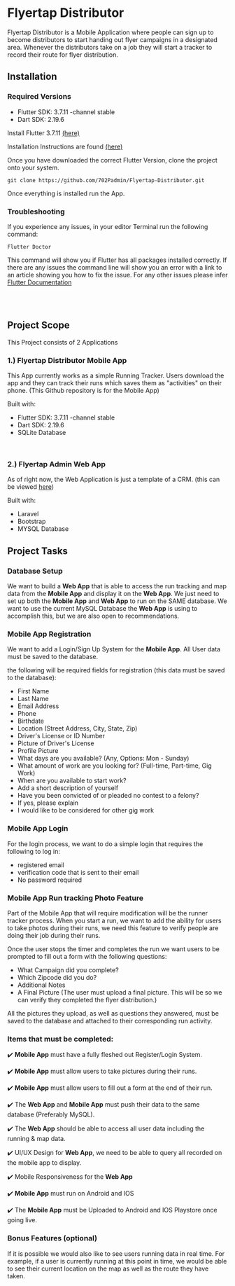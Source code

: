 # Flyertap Distributor
Flyertap Distributor is a Mobile Application where people can sign up to become distributors to start handing out flyer campaigns in a designated area. Whenever the distributors take on a job they will start a tracker to record their route for flyer distribution.



## Installation
### Required Versions
-  Flutter SDK: 3.7.11 -channel stable
-  Dart SDK: 2.19.6

Install Flutter 3.7.11 [(here)](https://docs.flutter.dev/release/archive?tab=windows)

Installation Instructions are found [(here)](https://docs.flutter.dev/get-started/install)

Once you have downloaded the correct Flutter Version, clone the project onto your system.
```
git clone https://github.com/702Padmin/Flyertap-Distributor.git
```
Once everything is installed run the App.

### Troubleshooting
If you experience any issues, in your editor Terminal run the following command:
```
Flutter Doctor
```
This command will show you if Flutter has all packages installed correctly. If there are any issues the command line will show you an error with a link to an article showing you how to fix the issue.
For any other issues please infer [Flutter Documentation](https://docs.flutter.dev/get-started/install)

<br><br>

## Project Scope
This Project consists of 2 Applications

### 1.) Flyertap Distributor Mobile App
This App currently works as a simple Running Tracker. Users download the app and they can track their runs which saves them as "activities" on their phone. (This Github repository is for the Mobile App)

Built with:
-  Flutter SDK: 3.7.11 -channel stable
-  Dart SDK: 2.19.6
-  SQLite Database
<br>

### 2.) Flyertap Admin Web App
As of right now, the Web Application is just a template of a CRM. (this can be viewed [here](https://adm.flyertap.com/))

Built with:
-  Laravel
-  Bootstrap
-  MYSQL Database


## Project Tasks

### Database Setup
We want to build a **Web App**  that is able to access the run tracking and map data from the **Mobile App**
and display it on the **Web App**. We just need to set up both the **Mobile App** and **Web App** to run on the SAME database. We want to use the current MySQL Database the **Web App** is using to accomplish this, but we are also open to recommendations.

### Mobile App Registration
We want to add a Login/Sign Up System  for the **Mobile App**. All User data must be saved to the database.

the following will be required fields for registration (this data must be saved to the database): 
-  First Name
-  Last Name
-  Email Address
-  Phone
-  Birthdate
-  Location (Street Address, City, State, Zip) 
-  Driver's License or ID Number
-  Picture of Driver's License
-  Profile Picture
-  What days are you available? (Any, Options: Mon - Sunday)
-  What amount of work are you looking for? (Full-time, Part-time, Gig Work)
-  When are you available to start work?
-  Add a short description of yourself
-  Have you been convicted of or pleaded no contest to a felony?
-  If yes, please explain
-  I would like to be considered for other gig work 

### Mobile App Login
For the login process, we want to do a simple login that requires the following to log in:
- registered email
- verification code that is sent to their email
- No password required 

### Mobile App Run tracking Photo Feature
Part of the Mobile App that will require modification will be the runner tracker process. When you start a run, we want to add the ability for users to take photos during their runs, we need this feature to verify people are doing their job during their runs.

Once the user stops the timer and completes the run we want users to be prompted to fill out a form with the following questions:
- What Campaign did you complete?
- Which Zipcode did you do?
- Additional Notes
- A Final Picture (The user must upload a final picture. This will be so we can verify they completed the flyer distribution.)

All the pictures they upload, as well as questions they answered, must be saved to the database and attached to their corresponding run activity.

<!--
### Admin Web App
Once both the Web App and Mobile App are connected to the same database we should be able to fetch all the Users and 

![example](https://github.com/702Padmin/Flyertap-Distributor/assets/57960180/ada4f1f5-0a70-4abc-b770-c1b1bba3a3ab)
-->

### Items that must be completed:
:heavy_check_mark:  **Mobile App** must have a fully fleshed out Register/Login System.

:heavy_check_mark:  **Mobile App** must allow users to take pictures during their runs.

:heavy_check_mark:  **Mobile App** must allow users to fill out a form at the end of their run. 

:heavy_check_mark:  The **Web App** and **Mobile App** must push their data to the same database (Preferably MySQL).

:heavy_check_mark:  The **Web App** should be able to access all user data including the running & map data.

:heavy_check_mark:  UI/UX Design for **Web App**, we need to be able to query all recorded on the mobile app to display.

:heavy_check_mark:  Mobile Responsiveness for the **Web App**

:heavy_check_mark:  **Mobile App** must run on Android and IOS

:heavy_check_mark:  The **Mobile App** must be Uploaded to Android and IOS Playstore once going live.


### Bonus Features (optional)
If it is possible we would also like to see users running data in real time. For example, if a user is currently running at this point in time, we would be able to see their current location on the map as well as the route they have taken.



<!--
## Jobs
The App Home Feed shows all the jobs available to them. These jobs will show up on their feed depending on what service areas they choose. For example, if they choose las vegas they will only see las vegas jobs on the feed. From the feed, they should be able to view job details such as:
-  Area
-  Pay
-  Flyer Amount
-  Description
-  Flyer Pickup location

These Jobs will be pulled from the database based on whatever service areas the users have selected and will be created on a Web Application so you will not need to develop anything for create these jobs you simnply pull whatever jobs are available. I will create an API endpoint (with documentation) for requesting jobs so you can pull the data and display them on the app. 

Of course, we will also need the ability to take on the job. So there should be a button where users can accept the job. Once they accept the job they will be shown the address pickup location for the Flyers and once they have the flyers. They should be able to view the job and have a button to start the distribution tracker. Once they complete it. All the tracking data should be saved to the database and we should get notified when the job is complete with a link to a report showing the route analtyics as well as the map with their route.   This brings us to the next thing, we would like to get notified whenever someone takes on a job.
-->

<!--
## Notifications
Being notified when specific things happen is a feature we also need to implement. Mainly we want notifications for two things:
-  When someone takes a job. (We need a notification that will take us to a view where we can see their profile details.)
-  When someone completes a job.
 
If possible we would like to send notifications to distributors whenever new jobs are available in their area as well as notify distributors and administrators when a distributor has left the selected area.

In terms of how this notification is sent, we would like it to be via App notifications, but if it's easier to get it done with Email or SMS  that would be fine.
-->



